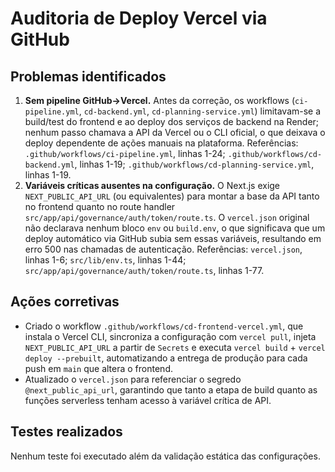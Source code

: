 # Auditoria de Deploy Vercel via GitHub

## Problemas identificados

1. **Sem pipeline GitHub→Vercel.** Antes da correção, os workflows (`ci-pipeline.yml`, `cd-backend.yml`, `cd-planning-service.yml`) limitavam-se a build/test do frontend e ao deploy dos serviços de backend na Render; nenhum passo chamava a API da Vercel ou o CLI oficial, o que deixava o deploy dependente de ações manuais na plataforma. Referências: `.github/workflows/ci-pipeline.yml`, linhas 1-24; `.github/workflows/cd-backend.yml`, linhas 1-19; `.github/workflows/cd-planning-service.yml`, linhas 1-19.
2. **Variáveis críticas ausentes na configuração.** O Next.js exige `NEXT_PUBLIC_API_URL` (ou equivalentes) para montar a base da API tanto no frontend quanto no route handler `src/app/api/governance/auth/token/route.ts`. O `vercel.json` original não declarava nenhum bloco `env` ou `build.env`, o que significava que um deploy automático via GitHub subia sem essas variáveis, resultando em erro 500 nas chamadas de autenticação. Referências: `vercel.json`, linhas 1-6; `src/lib/env.ts`, linhas 1-44; `src/app/api/governance/auth/token/route.ts`, linhas 1-77.

## Ações corretivas

- Criado o workflow `.github/workflows/cd-frontend-vercel.yml`, que instala o Vercel CLI, sincroniza a configuração com `vercel pull`, injeta `NEXT_PUBLIC_API_URL` a partir de `Secrets` e executa `vercel build` + `vercel deploy --prebuilt`, automatizando a entrega de produção para cada push em `main` que altera o frontend.
- Atualizado o `vercel.json` para referenciar o segredo `@next_public_api_url`, garantindo que tanto a etapa de build quanto as funções serverless tenham acesso à variável crítica de API.

## Testes realizados

Nenhum teste foi executado além da validação estática das configurações.
